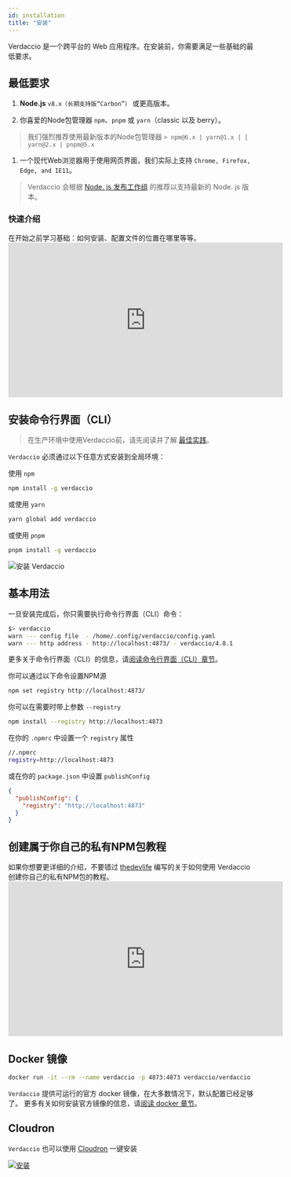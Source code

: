 ```yaml
---
id: installation
title: "安装"
---
```


Verdaccio 是一个跨平台的 Web 应用程序。在安装前，你需要满足一些基础的最低要求。

## 最低要求

1. **Node.js** `v8.x（长期支持版“Carbon”）` 或更高版本。

2. 你喜爱的Node包管理器 `npm`、`pnpm` 或 `yarn`（classic 以及 berry）。

> 我们强烈推荐使用最新版本的Node包管理器 `> npm@6.x | yarn@1.x | | yarn@2.x | pnpm@5.x`

1. 一个现代Web浏览器用于使用网页界面，我们实际上支持 `Chrome, Firefox, Edge, and IE11`。

> Verdaccio 会根据 [Node. js 发布工作组](https://github.com/nodejs/Release) 的推荐以支持最新的 Node. js 版本。

### 快速介绍

在开始之前学习基础：如何安装、配置文件的位置在哪里等等。 <iframe width="560" height="315" src="https://www.youtube.com/embed/P_hxy7W-IL4?enablejsapi=1" frameborder="0" allow="accelerometer; autoplay; encrypted-media; gyroscope; picture-in-picture" allowfullscreen mark="crwd-mark"></iframe> 

## 安装命令行界面（CLI）

> 在生产环境中使用Verdaccio前，请先阅读并了解 [最佳实践](best-practices.md)。

`Verdaccio` 必须通过以下任意方式安装到全局环境：

使用 `npm`

```bash
npm install -g verdaccio
```

或使用 `yarn`

```bash
yarn global add verdaccio
```

或使用 `pnpm`

```bash
pnpm install -g verdaccio
```

![安装 Verdaccio](assets/install_verdaccio.gif)

## 基本用法

一旦安装完成后，你只需要执行命令行界面（CLI）命令：

```bash
$> verdaccio
warn --- config file  - /home/.config/verdaccio/config.yaml
warn --- http address - http://localhost:4873/ - verdaccio/4.8.1
```

更多关于命令行界面（CLI）的信息，请[阅读命令行界面（CLI）章节](cli.md)。

你可以通过以下命令设置NPM源

```bash
npm set registry http://localhost:4873/
```

你可以在需要时带上参数 `--registry`

```bash
npm install --registry http://localhost:4873
```

在你的 `.npmrc` 中设置一个 `registry` 属性

```bash
//.npmrc
registry=http://localhost:4873
```

或在你的 `package.json` 中设置 `publishConfig`

```json
{
  "publishConfig": {
    "registry": "http://localhost:4873"
  }
}
```

## 创建属于你自己的私有NPM包教程

如果你想要更详细的介绍，不要错过 [thedevlife](https://mybiolink.co/thedevlife) 编写的关于如何使用 Verdaccio 创建你自己的私有NPM包的教程。 <iframe width="560" height="315" src="https://www.youtube.com/embed/Co0RwdpEsag?enablejsapi=1" frameborder="0" allow="accelerometer; autoplay; encrypted-media; gyroscope; picture-in-picture" allowfullscreen mark="crwd-mark"></iframe> 

## Docker 镜像

```bash
docker run -it --rm --name verdaccio -p 4873:4873 verdaccio/verdaccio
```

`Verdaccio` 提供可运行的官方 docker 镜像，在大多数情况下，默认配置已经足够了。 更多有关如何安装官方镜像的信息，请[阅读 docker 章节](docker.md)。

## Cloudron

`Verdaccio` 也可以使用 [Cloudron](https://cloudron.io) 一键安装

[![安装](https://cloudron.io/img/button.svg)](https://cloudron.io/button.html?app=org.eggertsson.verdaccio)